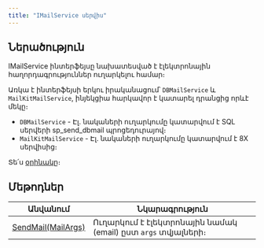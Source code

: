 ```yaml
---
title: "IMailService սերվիս"
---
```


## Ներածություն

IMailService ինտերֆեյսը նախատեսված է էլեկտրոնային հաղորդագրություններ ուղարկելու համար։

Առկա է ինտերֆեյսի երկու իրականացում՝ `DBMailService` և `MailKitMailService`, ինյեկցիա հարկավոր է կատարել դրանցից որևէ մեկը։

- `DBMailService` - Էլ. նակաների ուղարկումը կատարվում է SQL սերվերի sp_send_dbmail պրոցեդուրայով։
- `MailKitMailService` - Էլ. նակաների ուղարկումը կատարվում է 8X սերվիսից։

Տե՛ս [օրինակը](../examples/ITemplateSubstitutionService.md#օրինակ-1)։

## Մեթոդներ

| Անվանում | Նկարագրություն |
|----------|----------------|
| [SendMail(MailArgs)](IMailService/SendMail.md) | Ուղարկում է էլեկտրոնային նամակ (email) ըստ `args` տվյալների։ |
